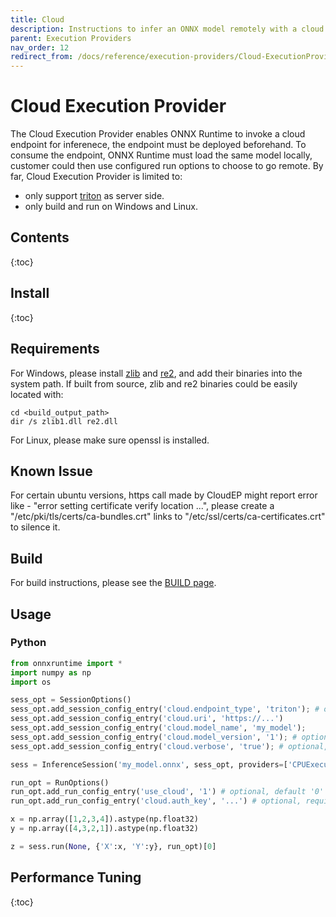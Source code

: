 ```yaml
---
title: Cloud
description: Instructions to infer an ONNX model remotely with a cloud endpoint
parent: Execution Providers
nav_order: 12
redirect_from: /docs/reference/execution-providers/Cloud-ExecutionProvider
---
```


# Cloud Execution Provider

The Cloud Execution Provider enables ONNX Runtime to invoke a cloud endpoint for inferenece, the endpoint must be deployed beforehand.
To consume the endpoint, ONNX Runtime must load the same model locally, customer could then use configured run options to choose to go remote.
By far, Cloud Execution Provider is limited to:
* only support [triton](https://github.com/triton-inference-server) as server side.
* only build and run on Windows and Linux.

## Contents
{:toc}

## Install
{:toc}

## Requirements

For Windows, please install [zlib](https://zlib.net/) and [re2](https://github.com/google/re2), and add their binaries into the system path.
If built from source, zlib and re2 binaries could be easily located with:

```dos
cd <build_output_path>
dir /s zlib1.dll re2.dll
```

For Linux, please make sure openssl is installed.

## Known Issue

For certain ubuntu versions, https call made by CloudEP might report error like - "error setting certificate verify location ...",
please create a "/etc/pki/tls/certs/ca-bundles.crt" links to "/etc/ssl/certs/ca-certificates.crt" to silence it.

## Build

For build instructions, please see the [BUILD page](../build/eps.md#Cloud).

## Usage

### Python

```python
from onnxruntime import *
import numpy as np
import os

sess_opt = SessionOptions()
sess_opt.add_session_config_entry('cloud.endpoint_type', 'triton'); # only support triton server for now
sess_opt.add_session_config_entry('cloud.uri', 'https://...')
sess_opt.add_session_config_entry('cloud.model_name', 'my_model');
sess_opt.add_session_config_entry('cloud.model_version', '1'); # optional, default 1
sess_opt.add_session_config_entry('cloud.verbose', 'true'); # optional, default false

sess = InferenceSession('my_model.onnx', sess_opt, providers=['CPUExecutionProvider','CloudExecutionProvider'])

run_opt = RunOptions()
run_opt.add_run_config_entry('use_cloud', '1') # optional, default '0' to run inference locally.
run_opt.add_run_config_entry('cloud.auth_key', '...') # optional, required only when use_cloud set to 1

x = np.array([1,2,3,4]).astype(np.float32)
y = np.array([4,3,2,1]).astype(np.float32)

z = sess.run(None, {'X':x, 'Y':y}, run_opt)[0]
```

## Performance Tuning
{:toc}

##